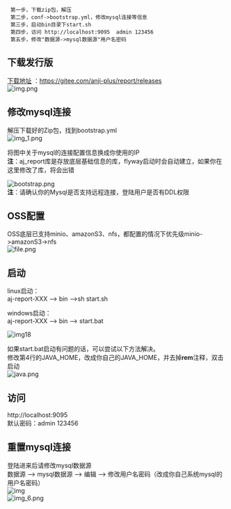 ```
 第一步，下载zip包，解压
 第二步，conf->bootstrap.yml，修改mysql连接等信息
 第三步，启动bin目录下start.sh
 第四步，访问 http://localhost:9095  admin 123456
 第五步，修改"数据源->mysql数据源"用户名密码
```

## 下载发行版

[下载地址](https://gitee.com/anji-plus/report/releases) ：https://gitee.com/anji-plus/report/releases <br>
![img.png](../picture/quickly/img_16.png) <br>

## 修改mysql连接

解压下载好的Zip包，找到bootstrap.yml <br>
![img_1.png](../picture/quickly/img_17.png) <br>

将图中关于mysql的连接配置信息换成你使用的IP <br>
**注**：aj_report库是存放底层基础信息的库，flyway启动时会自动建立，如果你在这里修改了库，将会出错 <br>

![bootstrap.png](../picture/quickly/img_2.png) <br>
**注**：请确认你的Mysql是否支持远程连接，登陆用户是否有DDL权限 <br>

## OSS配置

OSS底层已支持minio、amazonS3、nfs，都配置的情况下优先级minio->amazonS3->nfs <br>
![file.png](../picture/quickly/img.png) <br>

## 启动

linux启动：<br>
aj-report-XXX --> bin -->sh start.sh <br>

windows启动：<br>
aj-report-XXX --> bin --> start.bat <br>

![img18](../picture/quickly/img_18.png) <br>

如果start.bat启动有问题的话，可以尝试以下方法解决。<br>
修改第4行的JAVA_HOME，改成你自己的JAVA_HOME，并去掉**rem**注释，双击启动<br>
![java.png](../picture/quickly/img_7.png) 

## 访问

http://localhost:9095 <br>
默认密码：admin 123456 <br>

## 重置mysql连接

登陆进来后请修改mysql数据源 <br>
数据源 --> mysql数据源 --> 编辑 --> 修改用户名密码（改成你自己系统mysql的用户名密码） <br>
![img](../picture/quickly/img_14.png) <br>
![img_6.png](../picture/quickly/img_6.png) <br>


